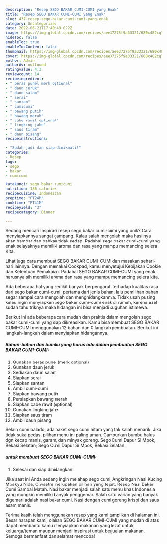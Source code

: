 ```yaml
---
description: "Resep SEGO BAKAR CUMI-CUMI yang Enak"
title: "Resep SEGO BAKAR CUMI-CUMI yang Enak"
slug: 437-resep-sego-bakar-cumi-cumi-yang-enak
category: Uncategorized
date: 2022-06-21T17:40:48.022Z
image: https://img-global.cpcdn.com/recipes/aee37275f9a33321/680x482cq70/sego-bakar-cumi-cumi-foto-resep-utama.jpg
hideToc: false
enableToc: true
enableTocContent: false
thumbnail: https://img-global.cpcdn.com/recipes/aee37275f9a33321/680x482cq70/sego-bakar-cumi-cumi-foto-resep-utama.jpg
cover: https://img-global.cpcdn.com/recipes/aee37275f9a33321/680x482cq70/sego-bakar-cumi-cumi-foto-resep-utama.jpg
author: Admin
authorAv: notfound
ratingvalue: 4.3
reviewcount: 14
recipeingredient:
- " beras punel merk optional"
- " daun jeruk"
- " daun salam"
- " serai"
- " santan"
- " cumicumi"
- " bawang putih"
- " bawang merah"
- " cabe rawit optional"
- " lingking jahe"
- " saus tiram"
- " daun pisang"
recipeinstructions:

- "Sudah jadi dan siap dinikmati!"
categories:
- Resep
tags:
- sego
- bakar
- cumicumi

katakunci: sego bakar cumicumi 
nutrition: 186 calories
recipecuisine: Indonesian
preptime: "PT24M"
cooktime: "PT41M"
recipeyield: "3"
recipecategory: Dinner

---
```





Sedang mencari inspirasi resep sego bakar cumi-cumi yang unik? Cara menyiapkannya sangat gampang. Kalau salah mengolah maka hasilnya akan hambar dan bahkan tidak sedap. Padahal sego bakar cumi-cumi yang enak selayaknya memiliki aroma dan rasa yang mampu memancing selera Kita.





Lihat juga cara membuat SEGO BAKAR CUMI-CUMI dan masakan sehari-hari lainnya. Dengan memakai Cookpad, kamu menyetujui Kebijakan Cookie dan Ketentuan Pemakaian. Padahal SEGO BAKAR CUMI-CUMI yang enak harusnya sih memiliki aroma dan rasa yang mampu memancing selera kita.

Ada beberapa hal yang sedikit banyak berpengaruh terhadap kualitas rasa dari sego bakar cumi-cumi, pertama dari jenis bahan, lalu pemilihan bahan segar sampai cara mengolah dan menghidangkannya. Tidak usah pusing kalau ingin menyiapkan sego bakar cumi-cumi enak di rumah, karena asal sudah tahu triknya maka hidangan ini bisa menjadi suguhan istimewa.






Berikut ini ada beberapa cara mudah dan praktis dalam mengolah sego bakar cumi-cumi yang siap dikreasikan. Kamu bisa membuat SEGO BAKAR CUMI-CUMI menggunakan 12 bahan dan 0 langkah pembuatan. Berikut ini langkah-langkah dalam menyiapkan hidangannya.

<!--inarticleads1-->

##### Bahan-bahan dan bumbu yang harus ada dalam pembuatan SEGO BAKAR CUMI-CUMI:

1. Gunakan  beras punel (merk optional)
1. Gunakan  daun jeruk
1. Sediakan  daun salam
1. Siapkan  serai
1. Siapkan  santan
1. Ambil  cumi-cumi
1. Siapkan  bawang putih
1. Persiapkan  bawang merah
1. Siapkan  cabe rawit (optional)
1. Gunakan  lingking jahe
1. Siapkan  saus tiram
1. Ambil  daun pisang


Selain cumi balado, ada paket sego cumi hitam yang tak kalah menarik. Jika tidak suka pedas, pilihan menu ini paling aman. Campurkan bumbu halus dgn kecap manis, garam, dan minyak goreng. Sego Cumi Dapur Si Mpok, Bekasi Selatan; Sego Cumi Dapur Si Mpok, Bekasi Selatan. 

<!--inarticleads2-->

#####  untuk membuat SEGO BAKAR CUMI-CUMI:


1. Selesai dan siap dihidangkan!

Jika saat ini Anda sedang ingin melahap sego cumi, Angkringan Nasi Kucing Mbakyu Nida, Ciwastra merupakan pilihan yang tepat. Resep Nasi Bakar Cumi Sambal Matah. Nasi bakar menjadi salah satu menu khas Indonesia yang mungkin memiliki banyak penggemar. Salah satu varian yang banyak digemari adalah nasi bakar cumi. Nasi dengan cumi goreng krispi dan saus asam manis. 

Terima kasih telah menggunakan resep yang kami tampilkan di halaman ini. Besar harapan kami, olahan SEGO BAKAR CUMI-CUMI yang mudah di atas dapat membantu kamu menyiapkan makanan yang lezat untuk keluarga/teman maupun menjadi inspirasi untuk berjualan makanan. Semoga bermanfaat dan selamat mencoba!
